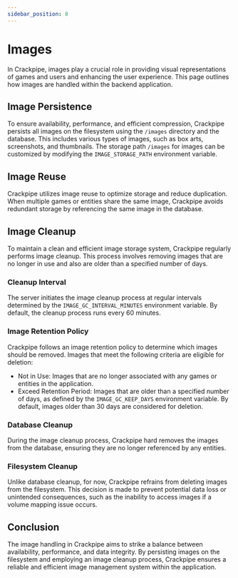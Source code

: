 ```yaml
---
sidebar_position: 8
---
```


# Images

In Crackpipe, images play a crucial role in providing visual representations of games and users and enhancing the user experience. This page outlines how images are handled within the backend application.

## Image Persistence

To ensure availability, performance, and efficient compression, Crackpipe persists all images on the filesystem using the `/images` directory and the database. This includes various types of images, such as box arts, screenshots, and thumbnails. The storage path `/images` for images can be customized by modifying the `IMAGE_STORAGE_PATH` environment variable.

## Image Reuse

Crackpipe utilizes image reuse to optimize storage and reduce duplication. When multiple games or entities share the same image, Crackpipe avoids redundant storage by referencing the same image in the database.

## Image Cleanup

To maintain a clean and efficient image storage system, Crackpipe regularly performs image cleanup. This process involves removing images that are no longer in use and also are older than a specified number of days.

### Cleanup Interval

The server initiates the image cleanup process at regular intervals determined by the `IMAGE_GC_INTERVAL_MINUTES` environment variable. By default, the cleanup process runs every 60 minutes.

### Image Retention Policy

Crackpipe follows an image retention policy to determine which images should be removed. Images that meet the following criteria are eligible for deletion:

- Not in Use: Images that are no longer associated with any games or entities in the application.
- Exceed Retention Period: Images that are older than a specified number of days, as defined by the `IMAGE_GC_KEEP_DAYS` environment variable. By default, images older than 30 days are considered for deletion.

### Database Cleanup

During the image cleanup process, Crackpipe hard removes the images from the database, ensuring they are no longer referenced by any entities.

### Filesystem Cleanup

Unlike database cleanup, for now, Crackpipe refrains from deleting images from the filesystem. This decision is made to prevent potential data loss or unintended consequences, such as the inability to access images if a volume mapping issue occurs.

## Conclusion

The image handling in Crackpipe aims to strike a balance between availability, performance, and data integrity. By persisting images on the filesystem and employing an image cleanup process, Crackpipe ensures a reliable and efficient image management system within the application.
